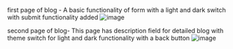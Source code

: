 first page of blog - A basic functionality of form with a light and dark switch with submit functionality added
![image](https://github.com/laxsonii/module4homeworkmyfirstblog/assets/164679238/a20ad399-5e88-4faf-87c4-1ea026eb381f)

second page of blog- This page has description field for detailed blog with theme switch for light and dark functionality with a back button
![image](https://github.com/laxsonii/module4homeworkmyfirstblog/assets/164679238/20242681-2efb-4e8a-82b4-ce9f997f5af5)
